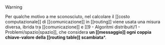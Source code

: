 > [!Warning]
> Per qualche motivo a me sconosciuto, nel calcolare il [[costo computazionale]] di [[comunicazione]] in [[routing]] viene usata una misura diversa, ibrida tra [[comunicazione]] e [[9 - Algoritmi distribuiti/1 - Problemi/spazio|spazio]], che considera **un [[messaggio]] ogni coppia chiave-valore della [[routing table]] scambiata***.
